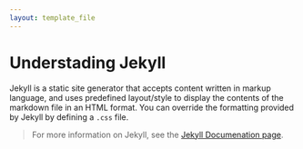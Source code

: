 ```yaml
---
layout: template_file
---
```


# Understading Jekyll

Jekyll is a static site generator that accepts content written in markup language, and uses predefined layout/style to display the contents of the markdown file in an HTML format. You can override the formatting provided by Jekyll by defining a `.css` file.



> For more information on Jekyll, see the [Jekyll Documenation page](https://jekyllrb.com/docs/).
